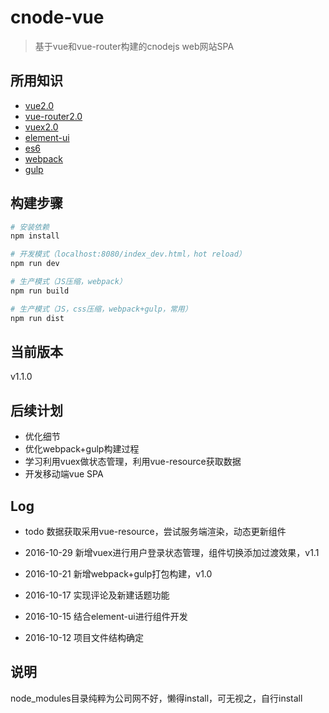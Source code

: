 # cnode-vue

> 基于vue和vue-router构建的cnodejs web网站SPA

## 所用知识
* [vue2.0](http://vuefe.cn/)
* [vue-router2.0](http://vuefe.cn/vue-router/)
* [vuex2.0](https://github.com/vuejs/vuex)
* [element-ui](http://element.eleme.io/)
* [es6](http://es6.ruanyifeng.com/)
* [webpack](http://webpack.github.io/)
* [gulp](http://www.gulpjs.com.cn/)

## 构建步骤

``` bash
# 安装依赖
npm install

# 开发模式（localhost:8080/index_dev.html，hot reload）
npm run dev

# 生产模式（JS压缩，webpack）
npm run build

# 生产模式（JS，css压缩，webpack+gulp，常用）
npm run dist

```
## 当前版本

v1.1.0

## 后续计划

* 优化细节
* 优化webpack+gulp构建过程
* 学习利用vuex做状态管理，利用vue-resource获取数据
* 开发移动端vue SPA

## Log

* todo          数据获取采用vue-resource，尝试服务端渲染，动态更新组件

* 2016-10-29    新增vuex进行用户登录状态管理，组件切换添加过渡效果，v1.1

* 2016-10-21    新增webpack+gulp打包构建，v1.0

* 2016-10-17    实现评论及新建话题功能

* 2016-10-15    结合element-ui进行组件开发

* 2016-10-12    项目文件结构确定

## 说明

node_modules目录纯粹为公司网不好，懒得install，可无视之，自行install
